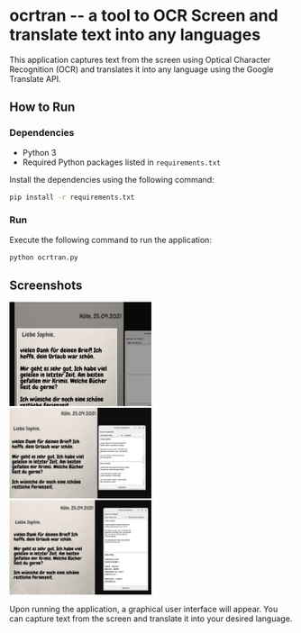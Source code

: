 # ocrtran --  a tool to OCR Screen and translate text into any languages 

This application captures text from the screen using Optical Character Recognition (OCR) and translates it into any language using the Google Translate API.

## How to Run

### Dependencies
- Python 3
- Required Python packages listed in `requirements.txt`

Install the dependencies using the following command:
```sh
pip install -r requirements.txt
```

### Run
Execute the following command to run the application:
```sh
python ocrtran.py
```
## Screenshots
<img src="images/capture.png" alt="OCR" width="50%"><br>
<img src="images/de_en.png" alt="OCR" width="50%"><br>
<img src="images/de_cn.png" alt="OCR" width="50%"><br>


Upon running the application, a graphical user interface will appear. You can capture text from the screen and translate it into your desired language.


